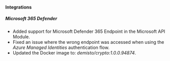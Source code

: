 
#### Integrations

##### Microsoft 365 Defender

- Added support for Microsoft Defender 365 Endpoint in the Microsoft API Module.
- Fixed an issue where the wrong endpoint was accessed when using the *Azure Managed Identities* authentication flow.
- Updated the Docker image to: *demisto/crypto:1.0.0.94874*.
